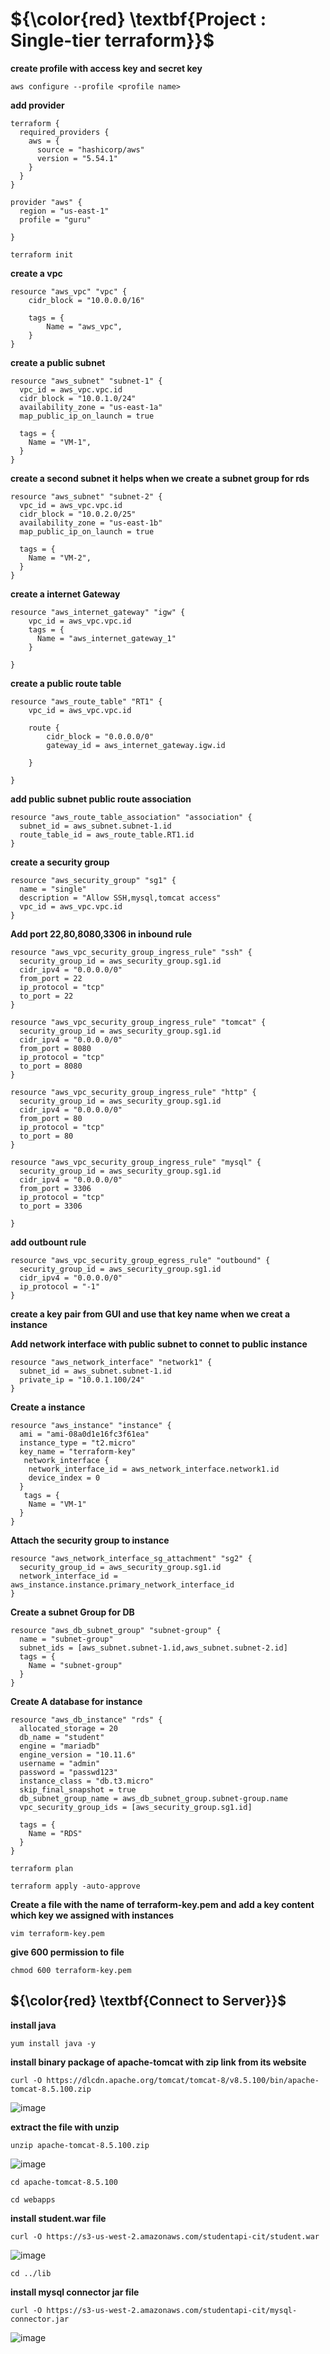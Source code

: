 # ${\color{red} \textbf{Project : Single-tier terraform}}$

**create profile with access key and secret key**
````
aws configure --profile <profile name>
````
**add provider**
````
terraform {
  required_providers {
    aws = {
      source = "hashicorp/aws"
      version = "5.54.1"
    }
  }
}

provider "aws" {
  region = "us-east-1"
  profile = "guru"

}
````
````
terraform init
````
**create a vpc**
````
resource "aws_vpc" "vpc" {
    cidr_block = "10.0.0.0/16"

    tags = {
        Name = "aws_vpc",
    } 
}
````
**create a public subnet**
````
resource "aws_subnet" "subnet-1" {
  vpc_id = aws_vpc.vpc.id
  cidr_block = "10.0.1.0/24"
  availability_zone = "us-east-1a"
  map_public_ip_on_launch = true 

  tags = {
    Name = "VM-1",
  }
}
````
**create a second subnet it helps when we create a subnet group for rds**
````
resource "aws_subnet" "subnet-2" {
  vpc_id = aws_vpc.vpc.id
  cidr_block = "10.0.2.0/25"
  availability_zone = "us-east-1b"
  map_public_ip_on_launch = true 

  tags = {
    Name = "VM-2",
  }
}
````
**create a internet Gateway**
````
resource "aws_internet_gateway" "igw" {
    vpc_id = aws_vpc.vpc.id
    tags = {
      Name = "aws_internet_gateway_1"
    }
  
}
````
**create a public route table**
````
resource "aws_route_table" "RT1" {
    vpc_id = aws_vpc.vpc.id

    route {
        cidr_block = "0.0.0.0/0"
        gateway_id = aws_internet_gateway.igw.id
    
    }

}
````
**add public subnet public route association**
````
resource "aws_route_table_association" "association" {
  subnet_id = aws_subnet.subnet-1.id
  route_table_id = aws_route_table.RT1.id
}
````
**create a security group**
````
resource "aws_security_group" "sg1" {
  name = "single"
  description = "Allow SSH,mysql,tomcat access"
  vpc_id = aws_vpc.vpc.id
}
````
**Add port 22,80,8080,3306 in inbound rule**
````
resource "aws_vpc_security_group_ingress_rule" "ssh" {
  security_group_id = aws_security_group.sg1.id
  cidr_ipv4 = "0.0.0.0/0"
  from_port = 22
  ip_protocol = "tcp"
  to_port = 22
}

resource "aws_vpc_security_group_ingress_rule" "tomcat" {
  security_group_id = aws_security_group.sg1.id
  cidr_ipv4 = "0.0.0.0/0"
  from_port = 8080
  ip_protocol = "tcp"
  to_port = 8080
}

resource "aws_vpc_security_group_ingress_rule" "http" {
  security_group_id = aws_security_group.sg1.id
  cidr_ipv4 = "0.0.0.0/0"
  from_port = 80
  ip_protocol = "tcp"
  to_port = 80
}

resource "aws_vpc_security_group_ingress_rule" "mysql" {
  security_group_id = aws_security_group.sg1.id
  cidr_ipv4 = "0.0.0.0/0"
  from_port = 3306
  ip_protocol = "tcp"
  to_port = 3306
  
}
````
**add outbount rule**
````
resource "aws_vpc_security_group_egress_rule" "outbound" {
  security_group_id = aws_security_group.sg1.id
  cidr_ipv4 = "0.0.0.0/0"
  ip_protocol = "-1"
}
````
**create a key pair from GUI and use that key name when we creat a instance**

**Add network interface with public subnet to connet to public instance**
````
resource "aws_network_interface" "network1" {
  subnet_id = aws_subnet.subnet-1.id
  private_ip = "10.0.1.100/24"
}
````
**Create a instance**
````
resource "aws_instance" "instance" {
  ami = "ami-08a0d1e16fc3f61ea"
  instance_type = "t2.micro"
  key_name = "terraform-key"
   network_interface {
    network_interface_id = aws_network_interface.network1.id
    device_index = 0
  }
   tags = {
    Name = "VM-1"
  }
}
````
**Attach the security group to instance**
````
resource "aws_network_interface_sg_attachment" "sg2" {
  security_group_id = aws_security_group.sg1.id
  network_interface_id = aws_instance.instance.primary_network_interface_id
}
````
**Create a subnet Group for DB**
````
resource "aws_db_subnet_group" "subnet-group" {
  name = "subnet-group"
  subnet_ids = [aws_subnet.subnet-1.id,aws_subnet.subnet-2.id]
  tags = {
    Name = "subnet-group"
  }
}
````
**Create A database for instance**
````
resource "aws_db_instance" "rds" {
  allocated_storage = 20
  db_name = "student"
  engine = "mariadb"
  engine_version = "10.11.6"
  username = "admin"
  password = "passwd123"
  instance_class = "db.t3.micro"
  skip_final_snapshot = true
  db_subnet_group_name = aws_db_subnet_group.subnet-group.name
  vpc_security_group_ids = [aws_security_group.sg1.id]

  tags = {
    Name = "RDS"
  }
}
````
````
terraform plan
````
````
terraform apply -auto-approve
````
**Create a file with the name of terraform-key.pem and add a key content which key we assigned with instances**
````
vim terraform-key.pem
````
**give 600 permission to file**
````
chmod 600 terraform-key.pem
````
## ${\color{red} \textbf{Connect to Server}}$

**install java**
````
yum install java -y
````
**install binary package of apache-tomcat with zip link from its website**
````
curl -O https://dlcdn.apache.org/tomcat/tomcat-8/v8.5.100/bin/apache-tomcat-8.5.100.zip
````
![image](https://github.com/guru6910/Single-tier-project-terraform/assets/169146749/4ae1ac24-b711-4c21-af65-ceb757646fdc)

**extract the file with unzip**
````
unzip apache-tomcat-8.5.100.zip
````
![image](https://github.com/guru6910/Single-tier-project-terraform/assets/169146749/50af9db0-488a-477f-8fab-b82ba73b37bf)

````
cd apache-tomcat-8.5.100
````
````
cd webapps
````
**install student.war file**
````
curl -O https://s3-us-west-2.amazonaws.com/studentapi-cit/student.war
````
![image](https://github.com/guru6910/Single-tier-project-terraform/assets/169146749/376d328a-bc02-47ce-8fe7-c03e6638eb65)

````
cd ../lib
````
**install mysql connector jar file**
````
curl -O https://s3-us-west-2.amazonaws.com/studentapi-cit/mysql-connector.jar
````
![image](https://github.com/guru6910/Single-tier-project-terraform/assets/169146749/4a221477-aa57-4659-b5c3-5b4644110105)


